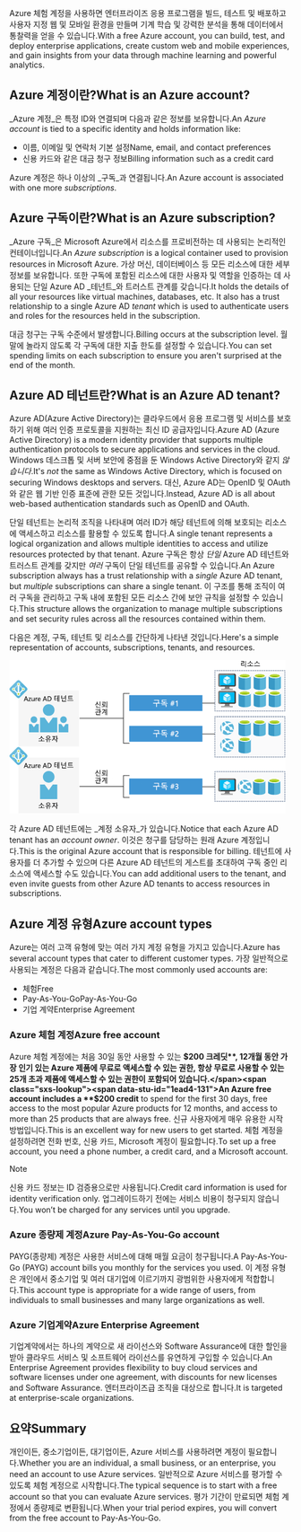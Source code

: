 <span data-ttu-id="1ead4-101">Azure 체험 계정을 사용하면 엔터프라이즈 응용 프로그램을 빌드, 테스트 및 배포하고 사용자 지정 웹 및 모바일 환경을 만들며 기계 학습 및 강력한 분석을 통해 데이터에서 통찰력을 얻을 수 있습니다.</span><span class="sxs-lookup"><span data-stu-id="1ead4-101">With a free Azure account, you can build, test, and deploy enterprise applications, create custom web and mobile experiences, and gain insights from your data through machine learning and powerful analytics.</span></span>

## <a name="what-is-an-azure-account"></a><span data-ttu-id="1ead4-102">Azure 계정이란?</span><span class="sxs-lookup"><span data-stu-id="1ead4-102">What is an Azure account?</span></span>

<span data-ttu-id="1ead4-103">_Azure 계정_은 특정 ID와 연결되며 다음과 같은 정보를 보유합니다.</span><span class="sxs-lookup"><span data-stu-id="1ead4-103">An _Azure account_ is tied to a specific identity and holds information like:</span></span>

- <span data-ttu-id="1ead4-104">이름, 이메일 및 연락처 기본 설정</span><span class="sxs-lookup"><span data-stu-id="1ead4-104">Name, email, and contact preferences</span></span>
- <span data-ttu-id="1ead4-105">신용 카드와 같은 대금 청구 정보</span><span class="sxs-lookup"><span data-stu-id="1ead4-105">Billing information such as a credit card</span></span>

<span data-ttu-id="1ead4-106">Azure 계정은 하나 이상의 _구독_과 연결됩니다.</span><span class="sxs-lookup"><span data-stu-id="1ead4-106">An Azure account is associated with one more  _subscriptions_.</span></span>

## <a name="what-is-an-azure-subscription"></a><span data-ttu-id="1ead4-107">Azure 구독이란?</span><span class="sxs-lookup"><span data-stu-id="1ead4-107">What is an Azure subscription?</span></span>

<span data-ttu-id="1ead4-108">_Azure 구독_은 Microsoft Azure에서 리소스를 프로비전하는 데 사용되는 논리적인 컨테이너입니다.</span><span class="sxs-lookup"><span data-stu-id="1ead4-108">An _Azure subscription_ is a logical container used to provision resources in Microsoft Azure.</span></span> <span data-ttu-id="1ead4-109">가상 머신, 데이터베이스 등 모든 리소스에 대한 세부 정보를 보유합니다. 또한 구독에 포함된 리소스에 대한 사용자 및 역할을 인증하는 데 사용되는 단일 Azure AD _테넌트_와 트러스트 관계를 갖습니다.</span><span class="sxs-lookup"><span data-stu-id="1ead4-109">It holds the details of all your resources like virtual machines, databases, etc. It also has a trust relationship to a single Azure AD _tenant_ which is used to authenticate users and roles for the resources held in the subscription.</span></span>

<span data-ttu-id="1ead4-110">대금 청구는 구독 수준에서 발생합니다.</span><span class="sxs-lookup"><span data-stu-id="1ead4-110">Billing occurs at the subscription level.</span></span> <span data-ttu-id="1ead4-111">월말에 놀라지 않도록 각 구독에 대한 지출 한도를 설정할 수 있습니다.</span><span class="sxs-lookup"><span data-stu-id="1ead4-111">You can set spending limits on each subscription to ensure you aren't surprised at the end of the month.</span></span> 

## <a name="what-is-an-azure-ad-tenant"></a><span data-ttu-id="1ead4-112">Azure AD 테넌트란?</span><span class="sxs-lookup"><span data-stu-id="1ead4-112">What is an Azure AD tenant?</span></span>

<span data-ttu-id="1ead4-113">Azure AD(Azure Active Directory)는 클라우드에서 응용 프로그램 및 서비스를 보호하기 위해 여러 인증 프로토콜을 지원하는 최신 ID 공급자입니다.</span><span class="sxs-lookup"><span data-stu-id="1ead4-113">Azure AD (Azure Active Directory) is a modern identity provider that supports multiple authentication protocols to secure applications and services in the cloud.</span></span> <span data-ttu-id="1ead4-114">Windows 데스크톱 및 서버 보안에 중점을 둔 Windows Active Directory와 같지 _않습니다_.</span><span class="sxs-lookup"><span data-stu-id="1ead4-114">It's _not_ the same as Windows Active Directory, which is focused on securing Windows desktops and servers.</span></span> <span data-ttu-id="1ead4-115">대신, Azure AD는 OpenID 및 OAuth와 같은 웹 기반 인증 표준에 관한 모든 것입니다.</span><span class="sxs-lookup"><span data-stu-id="1ead4-115">Instead, Azure AD is all about web-based authentication standards such as OpenID and OAuth.</span></span>

<span data-ttu-id="1ead4-116">단일 테넌트는 논리적 조직을 나타내며 여러 ID가 해당 테넌트에 의해 보호되는 리소스에 액세스하고 리소스를 활용할 수 있도록 합니다.</span><span class="sxs-lookup"><span data-stu-id="1ead4-116">A single tenant represents a logical organization and allows multiple identities to access and utilize resources protected by that tenant.</span></span> <span data-ttu-id="1ead4-117">Azure 구독은 항상 _단일_ Azure AD 테넌트와 트러스트 관계를 갖지만 _여러_ 구독이 단일 테넌트를 공유할 수 있습니다.</span><span class="sxs-lookup"><span data-stu-id="1ead4-117">An Azure subscription always has a trust relationship with a _single_ Azure AD tenant, but _multiple_ subscriptions can share a single tenant.</span></span> <span data-ttu-id="1ead4-118">이 구조를 통해 조직이 여러 구독을 관리하고 구독 내에 포함된 모든 리소스 간에 보안 규칙을 설정할 수 있습니다.</span><span class="sxs-lookup"><span data-stu-id="1ead4-118">This structure allows the organization to manage multiple subscriptions and set security rules across all the resources contained within them.</span></span>

<span data-ttu-id="1ead4-119">다음은 계정, 구독, 테넌트 및 리소스를 간단하게 나타낸 것입니다.</span><span class="sxs-lookup"><span data-stu-id="1ead4-119">Here's a simple representation of accounts, subscriptions, tenants, and resources.</span></span>

![계정, 테넌트, 구독 및 리소스가 어떻게 함께 작동하는지에 대한 다이어그램](../media/3-azure-ad-tenant.png)

<span data-ttu-id="1ead4-121">각 Azure AD 테넌트에는 _계정 소유자_가 있습니다.</span><span class="sxs-lookup"><span data-stu-id="1ead4-121">Notice that each Azure AD tenant has an _account owner_.</span></span> <span data-ttu-id="1ead4-122">이것은 청구를 담당하는 원래 Azure 계정입니다.</span><span class="sxs-lookup"><span data-stu-id="1ead4-122">This is the original Azure account that is responsible for billing.</span></span> <span data-ttu-id="1ead4-123">테넌트에 사용자를 더 추가할 수 있으며 다른 Azure AD 테넌트의 게스트를 초대하여 구독 중인 리소스에 액세스할 수도 있습니다.</span><span class="sxs-lookup"><span data-stu-id="1ead4-123">You can add additional users to the tenant, and even invite guests from other Azure AD tenants to access resources in subscriptions.</span></span>

## <a name="azure-account-types"></a><span data-ttu-id="1ead4-124">Azure 계정 유형</span><span class="sxs-lookup"><span data-stu-id="1ead4-124">Azure account types</span></span>

<span data-ttu-id="1ead4-125">Azure는 여러 고객 유형에 맞는 여러 가지 계정 유형을 가지고 있습니다.</span><span class="sxs-lookup"><span data-stu-id="1ead4-125">Azure has several account types that cater to different customer types.</span></span> <span data-ttu-id="1ead4-126">가장 일반적으로 사용되는 계정은 다음과 같습니다.</span><span class="sxs-lookup"><span data-stu-id="1ead4-126">The most commonly used accounts are:</span></span>

- <span data-ttu-id="1ead4-127">체험</span><span class="sxs-lookup"><span data-stu-id="1ead4-127">Free</span></span>
- <span data-ttu-id="1ead4-128">Pay-As-You-Go</span><span class="sxs-lookup"><span data-stu-id="1ead4-128">Pay-As-You-Go</span></span>
- <span data-ttu-id="1ead4-129">기업 계약</span><span class="sxs-lookup"><span data-stu-id="1ead4-129">Enterprise Agreement</span></span>

### <a name="azure-free-account"></a><span data-ttu-id="1ead4-130">Azure 체험 계정</span><span class="sxs-lookup"><span data-stu-id="1ead4-130">Azure free account</span></span>

<span data-ttu-id="1ead4-131">Azure 체험 계정에는 처음 30일 동안 사용할 수 있는 **$200 크레딧**, 12개월 동안 가장 인기 있는 Azure 제품에 무료로 액세스할 수 있는 권한, 항상 무료로 사용할 수 있는 25개 초과 제품에 액세스할 수 있는 권한이 포함되어 있습니다.</span><span class="sxs-lookup"><span data-stu-id="1ead4-131">An Azure free account includes a **$200 credit** to spend for the first 30 days, free access to the most popular Azure products for 12 months, and access to more than 25 products that are always free.</span></span> <span data-ttu-id="1ead4-132">신규 사용자에게 매우 유용한 시작 방법입니다.</span><span class="sxs-lookup"><span data-stu-id="1ead4-132">This is an excellent way for new users to get started.</span></span> <span data-ttu-id="1ead4-133">체험 계정을 설정하려면 전화 번호, 신용 카드, Microsoft 계정이 필요합니다.</span><span class="sxs-lookup"><span data-stu-id="1ead4-133">To set up a free account, you need a phone number, a credit card, and a Microsoft account.</span></span>

> [!NOTE]
> <span data-ttu-id="1ead4-134">신용 카드 정보는 ID 검증용으로만 사용됩니다.</span><span class="sxs-lookup"><span data-stu-id="1ead4-134">Credit card information is used for identity verification only.</span></span> <span data-ttu-id="1ead4-135">업그레이드하기 전에는 서비스 비용이 청구되지 않습니다.</span><span class="sxs-lookup"><span data-stu-id="1ead4-135">You won’t be charged for any services until you upgrade.</span></span>

### <a name="azure-pay-as-you-go-account"></a><span data-ttu-id="1ead4-136">Azure 종량제 계정</span><span class="sxs-lookup"><span data-stu-id="1ead4-136">Azure Pay-As-You-Go account</span></span>

<span data-ttu-id="1ead4-137">PAYG(종량제) 계정은 사용한 서비스에 대해 매월 요금이 청구됩니다.</span><span class="sxs-lookup"><span data-stu-id="1ead4-137">A Pay-As-You-Go (PAYG) account bills you monthly for the services you used.</span></span> <span data-ttu-id="1ead4-138">이 계정 유형은 개인에서 중소기업 및 여러 대기업에 이르기까지 광범위한 사용자에게 적합합니다.</span><span class="sxs-lookup"><span data-stu-id="1ead4-138">This account type is appropriate for a wide range of users, from individuals to small businesses and many large organizations as well.</span></span>

### <a name="azure-enterprise-agreement"></a><span data-ttu-id="1ead4-139">Azure 기업계약</span><span class="sxs-lookup"><span data-stu-id="1ead4-139">Azure Enterprise Agreement</span></span>

<span data-ttu-id="1ead4-140">기업계약에서는 하나의 계약으로 새 라이선스와 Software Assurance에 대한 할인을 받아 클라우드 서비스 및 소프트웨어 라이선스를 유연하게 구입할 수 있습니다.</span><span class="sxs-lookup"><span data-stu-id="1ead4-140">An Enterprise Agreement provides flexibility to buy cloud services and software licenses under one agreement, with discounts for new licenses and Software Assurance.</span></span> <span data-ttu-id="1ead4-141">엔터프라이즈급 조직을 대상으로 합니다.</span><span class="sxs-lookup"><span data-stu-id="1ead4-141">It is targeted at enterprise-scale organizations.</span></span>

## <a name="summary"></a><span data-ttu-id="1ead4-142">요약</span><span class="sxs-lookup"><span data-stu-id="1ead4-142">Summary</span></span>

<span data-ttu-id="1ead4-143">개인이든, 중소기업이든, 대기업이든, Azure 서비스를 사용하려면 계정이 필요합니다.</span><span class="sxs-lookup"><span data-stu-id="1ead4-143">Whether you are an individual, a small business, or an enterprise, you need an account to use Azure services.</span></span> <span data-ttu-id="1ead4-144">일반적으로 Azure 서비스를 평가할 수 있도록 체험 계정으로 시작합니다.</span><span class="sxs-lookup"><span data-stu-id="1ead4-144">The typical sequence is to start with a free account so that you can evaluate Azure services.</span></span> <span data-ttu-id="1ead4-145">평가 기간이 만료되면 체험 계정에서 종량제로 변환됩니다.</span><span class="sxs-lookup"><span data-stu-id="1ead4-145">When your trial period expires, you will convert from the free account to Pay-As-You-Go.</span></span>
